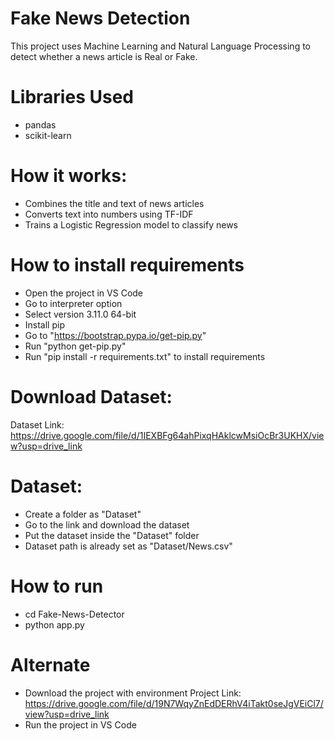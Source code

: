 # Fake News Detection
This project uses Machine Learning and Natural Language Processing to detect whether a news article is Real or Fake.

# Libraries Used
- pandas
- scikit-learn

# How it works:
- Combines the title and text of news articles
- Converts text into numbers using TF-IDF
- Trains a Logistic Regression model to classify news

# How to install requirements
- Open the project in VS Code
- Go to interpreter option
- Select version 3.11.0 64-bit
- Install pip
- Go to "https://bootstrap.pypa.io/get-pip.py"
- Run "python get-pip.py"
- Run "pip install -r requirements.txt" to install requirements

# Download Dataset:
Dataset Link: https://drive.google.com/file/d/1IEXBFg64ahPixqHAklcwMsiOcBr3UKHX/view?usp=drive_link

# Dataset:
- Create a folder as "Dataset"
- Go to the link and download the dataset
- Put the dataset inside the "Dataset" folder
- Dataset path is already set as "Dataset/News.csv"

# How to run
- cd Fake-News-Detector
- python app.py

# Alternate
- Download the project with environment
Project Link: https://drive.google.com/file/d/19N7WqyZnEdDERhV4iTakt0seJgVEiCl7/view?usp=drive_link
- Run the project in VS Code
